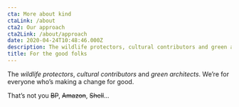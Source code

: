 ```yaml
---
cta: More about kind
ctaLink: /about
cta2: Our approach
cta2Link: /about/approach
date: 2020-04-24T10:48:46.000Z
description: The wildlife protectors, cultural contributors and green architects. We’re for everyone who’s making a change for good.
title: For the good folks
---
```


The _wildlife protectors_, _cultural contributors_ and _green architects_. We’re for everyone who’s making a change for good.

That’s not you ~~BP~~, ~~Amazon~~, ~~Shell~~…
